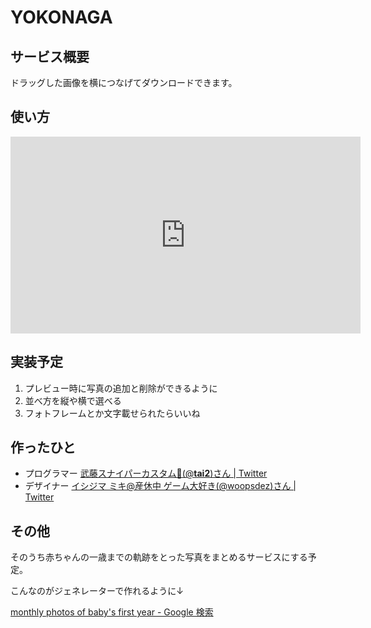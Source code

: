 # YOKONAGA

## サービス概要
ドラッグした画像を横につなげてダウンロードできます。

## 使い方
<iframe width="560" height="315" src="https://www.youtube.com/embed/XS9SVNNtvxA?ecver=1" frameborder="0" allowfullscreen></iframe>

## 実装予定
1. プレビュー時に写真の追加と削除ができるように
1. 並べ方を縦や横で選べる
1. フォトフレームとか文字載せられたらいいね

## 作ったひと
* プログラマー [武藤スナイパーカスタム🔫(@__tai2__)さん | Twitter](https://twitter.com/__tai2__)
* デザイナー [イシジマ ミキ@産休中 ゲーム大好き(@woopsdez)さん | Twitter](https://twitter.com/woopsdez)

## その他
そのうち赤ちゃんの一歳までの軌跡をとった写真をまとめるサービスにする予定。

こんなのがジェネレーターで作れるように↓

[monthly photos of baby's first year - Google 検索](https://www.google.co.jp/search?q=monthly+photos+of+baby%27s+first+year&safe=active&rlz=1C5CHFA_enJP728JP728&tbm=isch&tbo=u&source=univ&sa=X&ved=0ahUKEwiw6eS0wezUAhXBxbwKHUeUCV0QsAQIKQ&biw=1920&bih=1122)
